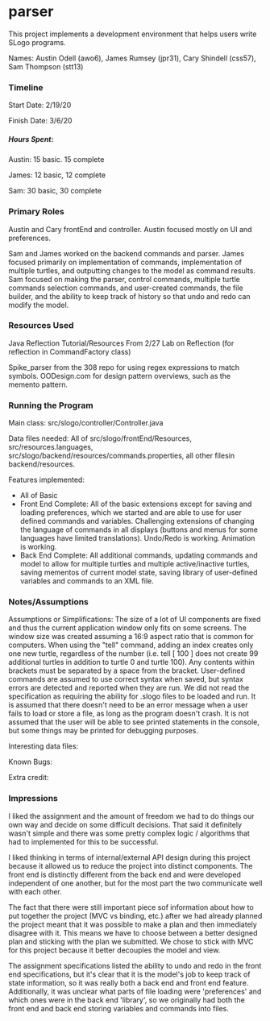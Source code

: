 parser
====

This project implements a development environment that helps users write SLogo programs.

Names: Austin Odell (awo6), James Rumsey (jpr31), Cary Shindell (css57), Sam Thompson (stt13)

### Timeline

Start Date: 2/19/20

Finish Date: 3/6/20

##### Hours Spent: 
Austin: 15 basic. 15 complete

James: 12 basic, 12 complete

Sam: 30 basic, 30 complete


### Primary Roles
Austin and Cary frontEnd and controller. Austin focused mostly on UI and preferences. 

Sam and James worked on the backend commands and parser. James focused primarily on implementation of commands, implementation of multiple turtles, and outputting changes to the model as command results.
Sam focused on making the parser, control commands, multiple turtle commands selection commands, and user-created commands, 
the file builder, and the ability to keep track of history so that undo and redo can modify
the model.


### Resources Used

Java Reflection Tutorial/Resources From 2/27 Lab on Reflection (for reflection in CommandFactory class)

Spike_parser from the 308 repo for using regex expressions to match
symbols. OODesign.com for design pattern overviews, such as the memento pattern.

### Running the Program

Main class: src/slogo/controller/Controller.java

Data files needed: All of src/slogo/frontEnd/Resources, src/resources.languages, src/slogo/backend/resources/commands.properties,
all other filesin backend/resources.

Features implemented:
- All of Basic
- Front End Complete: All of the basic extensions except for saving and loading preferences, which we 
started and are able to use for user defined commands and variables. Challenging extensions of changing
the language of commands in all displays (buttons and menus for some languages have limited translations).
Undo/Redo is working. Animation is working. 
- Back End Complete: All additional commands, updating commands and model to allow for multiple turtles and
multiple active/inactive turtles, saving mementos of current model state, saving library of user-defined
variables and commands to an XML file.


### Notes/Assumptions

Assumptions or Simplifications: The size of a lot of UI components are fixed and thus the current application
window only fits on some screens. The window size was created assuming a 16:9 aspect ratio that is common
for computers. When using the "tell" command, adding an index creates only one new turtle, regardless of the number (i.e. tell 
[ 100 ] does not create 99 additional turtles in addition to turtle 0 and turtle 100). Any contents within brackets must be separated by 
a space from the bracket. User-defined commands are assumed to use correct syntax when saved,
but syntax errors are detected and reported when they are run.
We did not read the specification as requiring the ability for .slogo files
to be loaded and run. It is assumed that there doesn't need to be an error
message when a user fails to load or store a file, as long as the program doesn't crash.
It is not assumed that the user will be able to see printed statements in the console,
but some things may be printed for debugging purposes.

Interesting data files: 

Known Bugs: 

Extra credit:


### Impressions

I liked the assignment and the amount of freedom we had to do things our own way and decide on some 
difficult decisions. That said it definitely wasn't simple and there was some pretty complex logic /
algorithms that had to implemented for this to be successful. 

I liked thinking in terms of internal/external API design during this project because it allowed us to reduce the project into distinct components.
The front end is distinctly different from the back end and were developed independent of one another, but for the most part the two communicate well with each other.

The fact that there were still important piece sof information about how to put together
the project (MVC vs binding, etc.) after we had already planned the project meant
that it was possible to make a plan and then immediately disagree with it. This means we have
to choose between a better designed plan and sticking with the plan we submitted. We chose
to stick with MVC for this project because it better decouples the model and view.

The assignment specifications listed the ability to undo and redo in the 
front end specifications, but it's clear that it is the model's job to
keep track of state information, so it was really both a back end and front end feature.
Additionally, it was unclear what parts of file loading were 'preferences' and
which ones were in the back end 'library', so we originally had both the front end and
back end storing variables and commands into files.